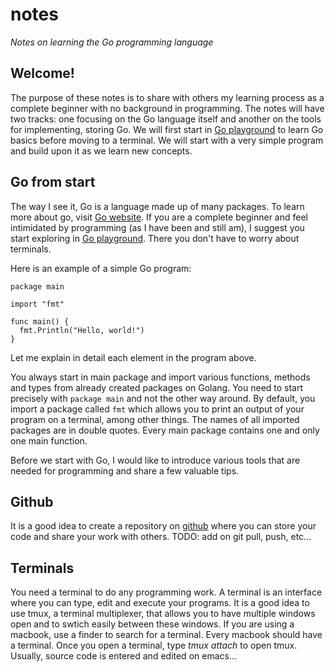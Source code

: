 # **notes**
*Notes on learning the Go programming language*

## **Welcome!**
The purpose of these notes is to share with others my learning process as a complete beginner with no background in programming.
The notes will have two tracks: one focusing on the Go language itself and another on the tools for implementing, storing Go. 
We will first start in [Go playground](https://play.golang.org/) to learn Go basics before moving to a terminal.
We will start with a very simple program and build upon it as we learn new concepts.

## **Go from start**
The way I see it, Go is a language made up of many packages. To learn more about go, visit [Go website](https://golang.org/).
If you are a complete beginner and feel intimidated by programming (as I have been and still am), I suggest you start exploring in [Go playground](https://play.golang.org/).
There you don't have to worry about terminals.

Here is an example of a simple Go program:
```
package main

import "fmt"

func main() {
  fmt.Println("Hello, world!")
}

```
Let me explain in detail each element in the program above.

You always start in main package and import various functions, methods and types from already created packages on Golang.
You need to start precisely with `package main` and not the other way around.
By default, you import a package called `fmt` which allows you to print an output of your program on a terminal, among other things.
The names of all imported packages are in double quotes.
Every main package contains one and only one main function.

Before we start with Go, I would like to introduce various tools that are needed for programming and share a few valuable tips.

## **Github**
It is a good idea to create a repository on [github](https://github.com) where you can store your code and share your work with others.
TODO: add on git pull, push, etc...

## **Terminals**
You need a terminal to do any programming work. A terminal is an interface where you can type, edit and execute your programs.
It is a good idea to use tmux, a terminal multiplexer, that allows you to have multiple windows open and to swtich easily between these windows.
If you are using a macbook, use a finder to search for a terminal. Every macbook should have a terminal.
Once you open a terminal, type *tmux attach* to open tmux.
Usually, source code is entered and edited on emacs...


